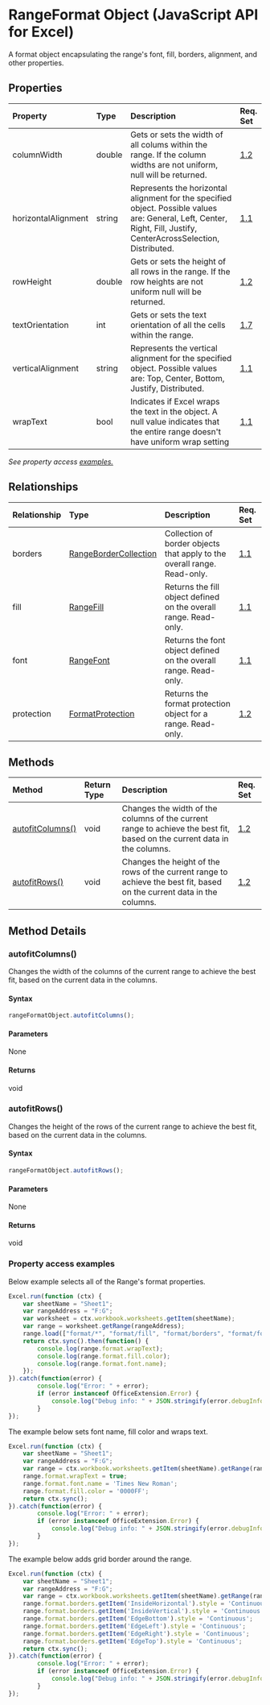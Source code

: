 # RangeFormat Object (JavaScript API for Excel)

A format object encapsulating the range's font, fill, borders, alignment, and other properties.

## Properties

| Property	   | Type	|Description| Req. Set|
|:---------------|:--------|:----------|:----|
|columnWidth|double|Gets or sets the width of all colums within the range. If the column widths are not uniform, null will be returned.|[1.2](../requirement-sets/excel-api-requirement-sets.md)|
|horizontalAlignment|string|Represents the horizontal alignment for the specified object. Possible values are: General, Left, Center, Right, Fill, Justify, CenterAcrossSelection, Distributed.|[1.1](../requirement-sets/excel-api-requirement-sets.md)|
|rowHeight|double|Gets or sets the height of all rows in the range. If the row heights are not uniform null will be returned.|[1.2](../requirement-sets/excel-api-requirement-sets.md)|
|textOrientation|int|Gets or sets the text orientation of all the cells within the range.|[1.7](../requirement-sets/excel-api-requirement-sets.md)|
|verticalAlignment|string|Represents the vertical alignment for the specified object. Possible values are: Top, Center, Bottom, Justify, Distributed.|[1.1](../requirement-sets/excel-api-requirement-sets.md)|
|wrapText|bool|Indicates if Excel wraps the text in the object. A null value indicates that the entire range doesn't have uniform wrap setting|[1.1](../requirement-sets/excel-api-requirement-sets.md)|

_See property access [examples.](#property-access-examples)_

## Relationships
| Relationship | Type	|Description| Req. Set|
|:---------------|:--------|:----------|:----|
|borders|[RangeBorderCollection](rangebordercollection.md)|Collection of border objects that apply to the overall range. Read-only.|[1.1](../requirement-sets/excel-api-requirement-sets.md)|
|fill|[RangeFill](rangefill.md)|Returns the fill object defined on the overall range. Read-only.|[1.1](../requirement-sets/excel-api-requirement-sets.md)|
|font|[RangeFont](rangefont.md)|Returns the font object defined on the overall range. Read-only.|[1.1](../requirement-sets/excel-api-requirement-sets.md)|
|protection|[FormatProtection](formatprotection.md)|Returns the format protection object for a range. Read-only.|[1.2](../requirement-sets/excel-api-requirement-sets.md)|

## Methods

| Method		   | Return Type	|Description| Req. Set|
|:---------------|:--------|:----------|:----|
|[autofitColumns()](#autofitcolumns)|void|Changes the width of the columns of the current range to achieve the best fit, based on the current data in the columns.|[1.2](../requirement-sets/excel-api-requirement-sets.md)|
|[autofitRows()](#autofitrows)|void|Changes the height of the rows of the current range to achieve the best fit, based on the current data in the columns.|[1.2](../requirement-sets/excel-api-requirement-sets.md)|

## Method Details


### autofitColumns()
Changes the width of the columns of the current range to achieve the best fit, based on the current data in the columns.

#### Syntax
```js
rangeFormatObject.autofitColumns();
```

#### Parameters
None

#### Returns
void

### autofitRows()
Changes the height of the rows of the current range to achieve the best fit, based on the current data in the columns.

#### Syntax
```js
rangeFormatObject.autofitRows();
```

#### Parameters
None

#### Returns
void
### Property access examples

Below example selects all of the Range's format properties. 

```js
Excel.run(function (ctx) { 
	var sheetName = "Sheet1";
	var rangeAddress = "F:G";
	var worksheet = ctx.workbook.worksheets.getItem(sheetName);
	var range = worksheet.getRange(rangeAddress);
	range.load(["format/*", "format/fill", "format/borders", "format/font"]);
	return ctx.sync().then(function() {
		console.log(range.format.wrapText);
		console.log(range.format.fill.color);
		console.log(range.format.font.name);
	});
}).catch(function(error) {
		console.log("Error: " + error);
		if (error instanceof OfficeExtension.Error) {
			console.log("Debug info: " + JSON.stringify(error.debugInfo));
		}
});
```

The example below sets font name, fill color and wraps text. 

```js
Excel.run(function (ctx) { 
	var sheetName = "Sheet1";
	var rangeAddress = "F:G";
	var range = ctx.workbook.worksheets.getItem(sheetName).getRange(rangeAddress);
	range.format.wrapText = true;
	range.format.font.name = 'Times New Roman';
	range.format.fill.color = '0000FF';
	return ctx.sync(); 
}).catch(function(error) {
		console.log("Error: " + error);
		if (error instanceof OfficeExtension.Error) {
			console.log("Debug info: " + JSON.stringify(error.debugInfo));
		}
});
```

The example below adds grid border around the range.

```js
Excel.run(function (ctx) { 
	var sheetName = "Sheet1";
	var rangeAddress = "F:G";
	var range = ctx.workbook.worksheets.getItem(sheetName).getRange(rangeAddress);
	range.format.borders.getItem('InsideHorizontal').style = 'Continuous';
	range.format.borders.getItem('InsideVertical').style = 'Continuous';
	range.format.borders.getItem('EdgeBottom').style = 'Continuous';
	range.format.borders.getItem('EdgeLeft').style = 'Continuous';
	range.format.borders.getItem('EdgeRight').style = 'Continuous';
	range.format.borders.getItem('EdgeTop').style = 'Continuous';
	return ctx.sync(); 
}).catch(function(error) {
		console.log("Error: " + error);
		if (error instanceof OfficeExtension.Error) {
			console.log("Debug info: " + JSON.stringify(error.debugInfo));
		}
});
```